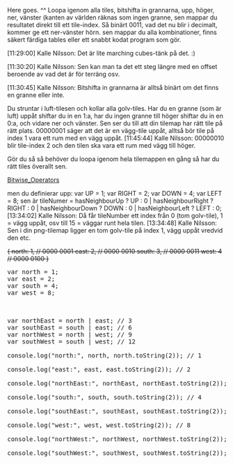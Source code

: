 Here goes. ^^
Loopa igenom alla tiles, bitshifta in grannarna, upp, höger, ner, vänster 
(kanten av världen räknas som ingen granne, sen mappar du resultatet direkt till ett tile-index. Så binärt 0011, vad det nu blir i decimalt, kommer ge ett ner-vänster hörn. sen mappar du alla kombinationer, finns säkert färdiga tables eller ett snabbt kodat program som gör.

[11:29:00] Kalle Nilsson: Det är lite marching cubes-tänk på det. :)

[11:30:20] Kalle Nilsson: Sen kan man ta det ett steg längre med en offset beroende av vad det är för terräng osv.

[11:30:45] Kalle Nilsson: Bitshifta in grannarna är alltså binärt om det finns en granne eller inte.

Du struntar i luft-tilesen och kollar alla golv-tiles. 
Har du en granne (som är luft) uppåt shiftar du in en 1:a, 
har du ingen granne till höger shiftar du in en 0:a, och vidare ner och vänster. 
Sen ser du till att din tilemap har rätt tile på rätt plats. 
00000001 säger att det är en vägg-tile uppåt, alltså bör tile på index 1 vara ett rum med en vägg uppåt.
[11:45:44] Kalle Nilsson: 00000010 blir tile-index 2 och den tilen ska vara ett rum med vägg till höger.

Gör du så så behöver du loopa igenom hela tilemappen en gång så har du rätt tiles överallt sen.

[Bitwise_Operators](https://developer.mozilla.org/en-US/docs/Web/JavaScript/Reference/Operators/Bitwise_Operators#Right_shift)


men du definierar upp:
var UP = 1;
var RIGHT = 2;
var DOWN = 4;
var LEFT = 8;
sen är tileNumer = hasNeighbourUp ? UP : 0 | hasNeighbourRight ? RIGHT : 0 | hasNeighbourDown ? DOWN : 0 | hasNeighbourLeft ? LEFT : 0;
[13:34:02] Kalle Nilsson: Då får tileNumber ett index från 0 (tom golv-tile), 1 = vägg uppåt, osv till 15 = väggar runt hela tilen.
[13:34:48] Kalle Nilsson: Sen i din png-tilemap ligger en tom golv-tile på index 1, vägg uppåt vredvid den etc.


<strike>{
    north: 1,   // 0000 0001
    east: 2,    // 0000 0010
    south: 3,   // 0000 0011
    west: 4     // 0000 0100
}</strike>

<pre>
var north = 1;
var east = 2;
var south = 4;
var west = 8;



var northEast = north | east; // 3
var southEast = south | east; // 6
var northWest = north | west; // 9
var southWest = south | west; // 12

console.log("north:", north, north.toString(2)); // 1

console.log("east:", east, east.toString(2)); // 2

console.log("northEast:", northEast, northEast.toString(2)); // 3

console.log("south:", south, south.toString(2)); // 4

console.log("southEast:", southEast, southEast.toString(2)); // 6

console.log("west:", west, west.toString(2)); // 8

console.log("northWest:", northWest, northWest.toString(2)); // 9

console.log("southWest:", southWest, southWest.toString(2)); // 12

</pre>